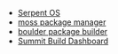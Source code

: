 - [Serpent OS](https://serpentos.com)
- [moss package manager](https://github.com/serpent-os/moss)
- [boulder package builder](https://github.com/serpent-os/boulder)
- [Summit Build Dashboard](https://github.com/serpent-os/summit)